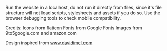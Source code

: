 Run the website in a localhost, do not run it directly from files, since it's file structure will not load scripts, stylesheets and assets if you do so. Use the browser debugging tools to check mobile compatibility. 

Credits:
Icons from flaticon
Fonts from Google Fonts
Images from 9to5google.com and amazon.com

Design inspired from www.davidimel.com
